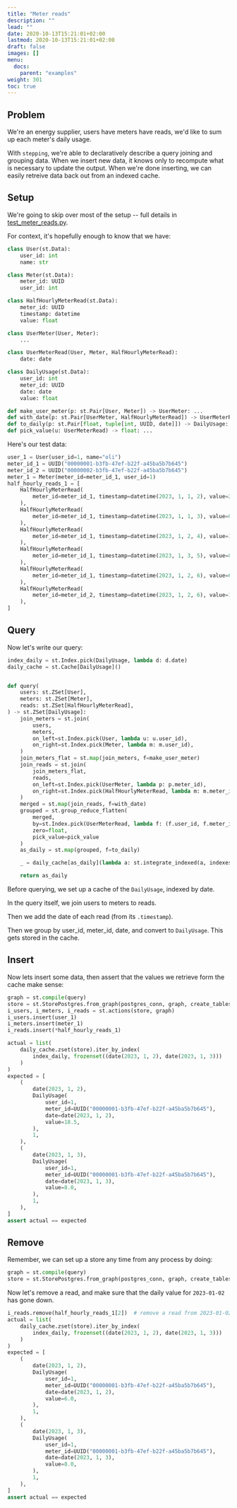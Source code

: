 ```yaml
---
title: "Meter reads"
description: ""
lead: ""
date: 2020-10-13T15:21:01+02:00
lastmod: 2020-10-13T15:21:01+02:00
draft: false
images: []
menu:
  docs:
    parent: "examples"
weight: 301
toc: true
---
```


## Problem

We're an energy supplier, users have meters have reads, we'd like to sum up each meter's daily usage.

With `stepping`, we're able to declaratively describe a query joining and grouping data. When we insert new data, it knows only to recompute what is necessary to update the output. When we're done inserting, we can easily retreive data back out from an indexed cache.


## Setup

We're going to skip over most of the setup -- full details in [test_meter_reads.py](https://github.com/leontrolski/stepping/blob/main/docs/snippets/test_meter_reads.py).

For context, it's hopefully enough to know that we have:

```python
class User(st.Data):
    user_id: int
    name: str

class Meter(st.Data):
    meter_id: UUID
    user_id: int

class HalfHourlyMeterRead(st.Data):
    meter_id: UUID
    timestamp: datetime
    value: float

class UserMeter(User, Meter):
    ...

class UserMeterRead(User, Meter, HalfHourlyMeterRead):
    date: date

class DailyUsage(st.Data):
    user_id: int
    meter_id: UUID
    date: date
    value: float

def make_user_meter(p: st.Pair[User, Meter]) -> UserMeter: ...
def with_date(p: st.Pair[UserMeter, HalfHourlyMeterRead]) -> UserMeterRead: ...
def to_daily(p: st.Pair[float, tuple[int, UUID, date]]) -> DailyUsage: ...
def pick_value(u: UserMeterRead) -> float: ...
```

Here's our test data:

```python [/docs/snippets/test_meter_reads.py::data]
user_1 = User(user_id=1, name="oli")
meter_id_1 = UUID("00000001-b3fb-47ef-b22f-a45ba5b7b645")
meter_id_2 = UUID("00000002-b3fb-47ef-b22f-a45ba5b7b645")
meter_1 = Meter(meter_id=meter_id_1, user_id=1)
half_hourly_reads_1 = [
    HalfHourlyMeterRead(
        meter_id=meter_id_1, timestamp=datetime(2023, 1, 1, 2), value=24.0
    ),
    HalfHourlyMeterRead(
        meter_id=meter_id_1, timestamp=datetime(2023, 1, 1, 3), value=0.0
    ),
    HalfHourlyMeterRead(
        meter_id=meter_id_1, timestamp=datetime(2023, 1, 2, 4), value=12.5
    ),
    HalfHourlyMeterRead(
        meter_id=meter_id_1, timestamp=datetime(2023, 1, 3, 5), value=8.0
    ),
    HalfHourlyMeterRead(
        meter_id=meter_id_1, timestamp=datetime(2023, 1, 2, 6), value=6.0
    ),
    HalfHourlyMeterRead(
        meter_id=meter_id_2, timestamp=datetime(2023, 1, 2, 6), value=100.0
    ),
]
```

## Query

Now let's write our query:

```python [/docs/snippets/test_meter_reads.py::query]
index_daily = st.Index.pick(DailyUsage, lambda d: d.date)
daily_cache = st.Cache[DailyUsage]()


def query(
    users: st.ZSet[User],
    meters: st.ZSet[Meter],
    reads: st.ZSet[HalfHourlyMeterRead],
) -> st.ZSet[DailyUsage]:
    join_meters = st.join(
        users,
        meters,
        on_left=st.Index.pick(User, lambda u: u.user_id),
        on_right=st.Index.pick(Meter, lambda m: m.user_id),
    )
    join_meters_flat = st.map(join_meters, f=make_user_meter)
    join_reads = st.join(
        join_meters_flat,
        reads,
        on_left=st.Index.pick(UserMeter, lambda p: p.meter_id),
        on_right=st.Index.pick(HalfHourlyMeterRead, lambda m: m.meter_id),
    )
    merged = st.map(join_reads, f=with_date)
    grouped = st.group_reduce_flatten(
        merged,
        by=st.Index.pick(UserMeterRead, lambda f: (f.user_id, f.meter_id, f.date)),
        zero=float,
        pick_value=pick_value
    )
    as_daily = st.map(grouped, f=to_daily)

    _ = daily_cache[as_daily](lambda a: st.integrate_indexed(a, indexes=(index_daily,)))

    return as_daily
```

Before querying, we set up a cache of the `DailyUsage`, indexed by date.

In the query itself, we join users to meters to reads.

Then we add the date of each read (from its `.timestamp`).

Then we group by user_id, meter_id, date, and convert to `DailyUsage`. This gets stored in the cache.

## Insert

Now lets insert some data, then assert that the values we retrieve form the cache make sense:

```python [/docs/snippets/test_meter_reads.py::insert]
graph = st.compile(query)
store = st.StorePostgres.from_graph(postgres_conn, graph, create_tables=True)
i_users, i_meters, i_reads = st.actions(store, graph)
i_users.insert(user_1)
i_meters.insert(meter_1)
i_reads.insert(*half_hourly_reads_1)

actual = list(
    daily_cache.zset(store).iter_by_index(
        index_daily, frozenset((date(2023, 1, 2), date(2023, 1, 3)))
    )
)
expected = [
    (
        date(2023, 1, 2),
        DailyUsage(
            user_id=1,
            meter_id=UUID("00000001-b3fb-47ef-b22f-a45ba5b7b645"),
            date=date(2023, 1, 2),
            value=18.5,
        ),
        1,
    ),
    (
        date(2023, 1, 3),
        DailyUsage(
            user_id=1,
            meter_id=UUID("00000001-b3fb-47ef-b22f-a45ba5b7b645"),
            date=date(2023, 1, 3),
            value=8.0,
        ),
        1,
    ),
]
assert actual == expected
```

## Remove

Remember, we can set up a store any time from any process by doing:

```python
graph = st.compile(query)
store = st.StorePostgres.from_graph(postgres_conn, graph, create_tables=False)
```

Now let's remove a read, and make sure that the daily value for `2023-01-02` has gone down.

```python [/docs/snippets/test_meter_reads.py::remove]
i_reads.remove(half_hourly_reads_1[2])  # remove a read from 2023-01-02
actual = list(
    daily_cache.zset(store).iter_by_index(
        index_daily, frozenset((date(2023, 1, 2), date(2023, 1, 3)))
    )
)
expected = [
    (
        date(2023, 1, 2),
        DailyUsage(
            user_id=1,
            meter_id=UUID("00000001-b3fb-47ef-b22f-a45ba5b7b645"),
            date=date(2023, 1, 2),
            value=6.0,
        ),
        1,
    ),
    (
        date(2023, 1, 3),
        DailyUsage(
            user_id=1,
            meter_id=UUID("00000001-b3fb-47ef-b22f-a45ba5b7b645"),
            date=date(2023, 1, 3),
            value=8.0,
        ),
        1,
    ),
]
assert actual == expected
```

